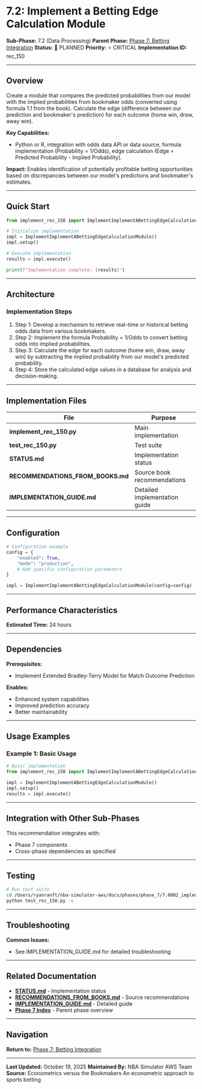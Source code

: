 # 7.2: Implement a Betting Edge Calculation Module

**Sub-Phase:** 7.2 (Data Processing)
**Parent Phase:** [Phase 7: Betting Integration](../PHASE_7_INDEX.md)
**Status:** 🔵 PLANNED
**Priority:** ⭐ CRITICAL
**Implementation ID:** rec_150

---

## Overview

Create a module that compares the predicted probabilities from our model with the implied probabilities from bookmaker odds (converted using formula 1.1 from the book). Calculate the edge (difference between our prediction and bookmaker's prediction) for each outcome (home win, draw, away win).

**Key Capabilities:**
- Python or R, integration with odds data API or data source, formula implementation (Probability = 1/Odds), edge calculation (Edge = Predicted Probability - Implied Probability).

**Impact:**
Enables identification of potentially profitable betting opportunities based on discrepancies between our model's predictions and bookmaker's estimates.

---

## Quick Start

```python
from implement_rec_150 import ImplementImplementABettingEdgeCalculationModule

# Initialize implementation
impl = ImplementImplementABettingEdgeCalculationModule()
impl.setup()

# Execute implementation
results = impl.execute()

print(f"Implementation complete: {results}")
```

---

## Architecture

### Implementation Steps

1. Step 1: Develop a mechanism to retrieve real-time or historical betting odds data from various bookmakers.
2. Step 2: Implement the formula Probability = 1/Odds to convert betting odds into implied probabilities.
3. Step 3: Calculate the edge for each outcome (home win, draw, away win) by subtracting the implied probability from our model's predicted probability.
4. Step 4: Store the calculated edge values in a database for analysis and decision-making.

---

## Implementation Files

| File | Purpose |
|------|---------|
| **implement_rec_150.py** | Main implementation |
| **test_rec_150.py** | Test suite |
| **STATUS.md** | Implementation status |
| **RECOMMENDATIONS_FROM_BOOKS.md** | Source book recommendations |
| **IMPLEMENTATION_GUIDE.md** | Detailed implementation guide |

---

## Configuration

```python
# Configuration example
config = {
    "enabled": True,
    "mode": "production",
    # Add specific configuration parameters
}

impl = ImplementImplementABettingEdgeCalculationModule(config=config)
```

---

## Performance Characteristics

**Estimated Time:** 24 hours

---

## Dependencies

**Prerequisites:**
- Implement Extended Bradley-Terry Model for Match Outcome Prediction

**Enables:**
- Enhanced system capabilities
- Improved prediction accuracy
- Better maintainability

---

## Usage Examples

### Example 1: Basic Usage

```python
# Basic implementation
from implement_rec_150 import ImplementImplementABettingEdgeCalculationModule

impl = ImplementImplementABettingEdgeCalculationModule()
impl.setup()
results = impl.execute()
```

---

## Integration with Other Sub-Phases

This recommendation integrates with:
- Phase 7 components
- Cross-phase dependencies as specified

---

## Testing

```bash
# Run test suite
cd /Users/ryanranft/nba-simulator-aws/docs/phases/phase_7/7.0002_implement_a_betting_edge_calculation_module
python test_rec_150.py -v
```

---

## Troubleshooting

**Common Issues:**
- See IMPLEMENTATION_GUIDE.md for detailed troubleshooting

---

## Related Documentation

- **[STATUS.md](STATUS.md)** - Implementation status
- **[RECOMMENDATIONS_FROM_BOOKS.md](RECOMMENDATIONS_FROM_BOOKS.md)** - Source recommendations
- **[IMPLEMENTATION_GUIDE.md](IMPLEMENTATION_GUIDE.md)** - Detailed guide
- **[Phase 7 Index](../PHASE_7_INDEX.md)** - Parent phase overview

---

## Navigation

**Return to:** [Phase 7: Betting Integration](../PHASE_7_INDEX.md)

---

**Last Updated:** October 19, 2025
**Maintained By:** NBA Simulator AWS Team
**Source:** Econometrics versus the Bookmakers An econometric approach to sports betting
